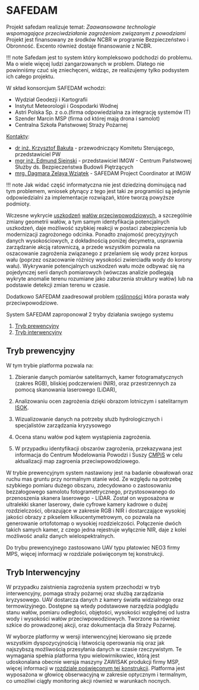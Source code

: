 # SAFEDAM

Projekt safedam realizuje temat:
*Zaawansowane technologie wspomagające przeciwdziałanie zagrożeniom związanym z powodziami*
Projekt jest finansowany ze środków NCBR w programie Bezpieczeństwo i Obronność.
Excento również dostaje finansowanie z NCBR.

!!! note
    Safedam jest to system który kompleksowo podchodzi do problemu.
    Ma o wiele więcej ludzi zangarzowanych w problem. 
    Dlatego nie powinniśmy czuć się zniechęceni, widząc, ze realizujemy tylko podsystem ich całego projektu.



W skład konsorcjum SAFEDAM wchodzi:

- Wydział Geodezji i Kartografii
- Instytut Meteorologii i Gospodarki Wodnej
- Astri Polska Sp. z o.o.(firma odpowiedzialna za integrację systemów IT)
- Szender Marcin MSP (firma od której mają drona i samolot)
- Centralna Szkoła Państwowej Straży Pożarnej

[Kontakty](https://www.safedam.gik.pw.edu.pl/Wykonawcy):

- [dr inż. Krzysztof Bakuła](http://www.gik.pw.edu.pl/index.php/kontakt-pracownicy/21-zaklad-fotogrametrii-i-teledetekcji-2/108-dr-inz-krzysztof-bakula) - przewodniczący Komitetu Sterującego, przedstawiciel PW 
- [mgr inż. Edmund Sieinski](http://www.imgw.pl/dzialalnosc-imgw-pib/struktura-organizacyjna/komorki-organizacyjne-2/oddzial-morski-w-gdyni/) - przedstawiciel IMGW - Centrum Państwowej Służby ds. Bezpieczeństwa Budowli Piętrzących
- [mrg. Dagmara Zelaya Wziątek](https://www.linkedin.com/in/dagmara-zelaya-wziątek-41938a61) - SAFEDAM Project Coordinator at IMGW

!!! note
    Jak widać część informatyczna nie jest dziedziną dominującą nad tym problemem, wniosek płynący z tego jest taki ze programiści są jedynie odpowiedzialni za implementacje rozwiązań, które tworzą powyższe podmioty. 

Wczesne wykrycie [uszkodzeń](../levees.md#uszkodzenia) [wałów przeciwpowodziowych](../levees.md), a szczególnie zmiany geometrii wałów, a tym samym identyfikacja potencjalnych uszkodzeń, daje możliwość szybkiej reakcji w postaci zabezpieczenia lub modernizacji zagrożonego odcinka. Ponadto znajomość precyzyjnych danych wysokościowych, z dokładnością poniżej decymetra, usprawnia zarządzanie akcją ratowniczą, a przede wszystkim pozwala na oszacowanie zagrożenia związanego z przelaniem się wody przez korpus wału (poprzez oszacowanie różnicy wysokości zwierciadła wody do korony wału). Wykrywanie potencjalnych uszkodzeń wału może odbywać się na pojedynczej serii danych pomiarowych (wówczas analizie podlegają wykryte anomalie terenu rozumiane jako zaburzenia struktury wałów) lub na podstawie detekcji zmian terenu w czasie.

Dodatkowo SAFEDAM zaadresował problem [roślinności](../levees.md#roslinnosc) która porasta wały przeciwpowodziowe. 

System SAFEDAM zaproponował 2 tryby działania swojego systemu

1. [Tryb prewencyjny](#tryb-prewencyjny)
2. [Tryb interwencyjny](#tryb-interwencyjny)

## Tryb prewencyjny

W tym trybie platforma pozwala na:

1. Zbieranie danych pomiarów satelitarnych, kamer fotogramatycznych (zakres RGB), bliskiej podczerwieni (NIR), oraz przestrzennych za pomocą skanowania laserowego (LiDAR), 

2. Analizowaniu ocen zagrożenia dzięki obrazom lotniczym i satelitarnym [ISOK](https://isokmapy.kzgw.gov.pl/imap_rzgw/Imgp.html).

3. Wizualizowanie danych na potrzeby służb hydrologicznych i specjalistów zarządzania kryzysowego

4. Ocena stanu wałów pod kątem wystąpienia zagrożenia.

5. W przypadku identyfikacji obszarów zagrożenia, przekazywana jest informacja do Centrum Modelowania Powodzi i Suszy [CMPiS](http://baltyk.pogodynka.pl/index.php?page=2&subpage=59) w celu aktualizacji map zagroenia przeciwpowodziowego. 

W trybie prewencyjnym system nastawiony jest na badanie obwałowań oraz ruchu mas gruntu przy normalnym stanie wód. Ze względu na potrzebę szybkiego pomiaru dużego obszaru, zdecydowano o zastosowaniu bezzałogowego samolotu fotogrametrycznego, przystosowanego do przenoszenia skanera laserowego - LIDAR. Został on wyposażona w ultralekki skaner laserowy, dwie cyfrowe kamery kadrowe o dużej rozdzielczości, obrazujące w zakresie RGB i NIR i dostarczające wysokiej jakości obrazy z pikselem kilkucentymetrowym, co pozwala na generowanie ortofotomap o wysokiej rozdzielczości. Połączenie dwóch takich samych kamer, z czego jedna rejestruje wyłącznie NIR, daje z kolei możliwość analiz danych wielospektralnych. 

Do trybu prewencyjnego zastosowano UAV typu płatowiec NEO3 firmy MPS, więcej informacji w rozdziale poświęconym tej konstrukcji.

## Tryb Interwencyjny

W przypadku zaistnienia zagrożenia system przechodzi w tryb interwencyjny, pomaga straży pożarnej oraz służbą zarządzania kryzysowego. UAV dostarcza danych z kamery światła widzialnego oraz termowizyjnego. Dostępne są wtedy podstawowe narzędzia podglądu stanu wałów, pomiaru odległości, objętości, wysokości względnej od lustra wody i wysokości wałów przeciwpowodziowych. Tworzone sa równiez szkice do prowadzonej akcji, oraz dokumentacja dla Straży Pożarnej.

W wyborze platformy w wersji interwencyjnej kierowano się przede wszystkim dyspozycyjnością i łatwością operowania nią oraz jak najszybszą możliwością przesyłania danych w czasie rzeczywistym. Te wymagania spełnia platforma typu wielowirnikowiec, którą jest udoskonalana obecnie wersja maszyny ZAWISAK produkcji firmy MSP, więcej informacji w [rozdziale poświęconym tej konstrukcji](zawisak.md). Platforma jest wyposażona w głowicę obserwacyjną w zakresie optycznym i termalnym, co umożliwi ciągły monitoring akcji również w warunkach nocnych.


